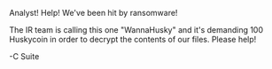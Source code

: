Analyst! Help! We've been hit by ransomware!

The IR team is calling this one "WannaHusky" and it's demanding 100 Huskycoin in order to decrypt the contents of our files. Please help!

-C Suite
